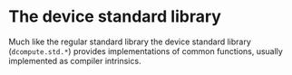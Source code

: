 The device standard library
============================

Much like the regular standard library the device standard library 
(`dcompute.std.*`) provides implementations of common functions,
usually implemented as compiler intrinsics.
